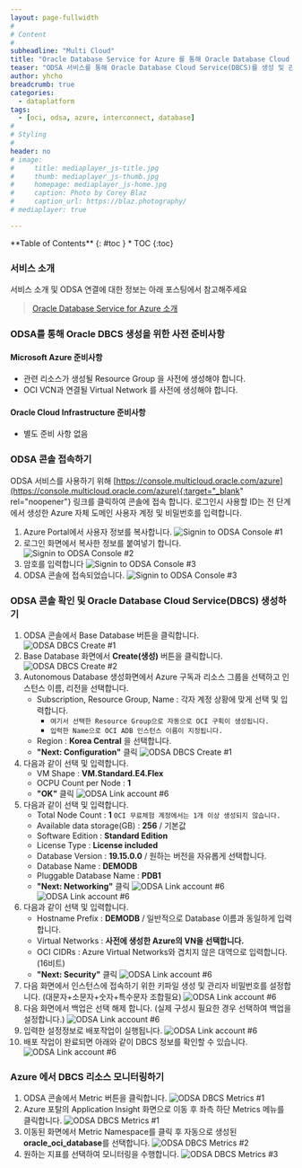 ```yaml
---
layout: page-fullwidth
#
# Content
#
subheadline: "Multi Cloud"
title: "Oracle Database Service for Azure 를 통해 Oracle Database Cloud Service(DBCS) 생성 및 관리하기"
teaser: "ODSA 서비스를 통해 Oracle Database Cloud Service(DBCS)를 생성 및 관리하는 방법에 대해 알아봅니다"
author: yhcho
breadcrumb: true
categories:
  - dataplatform
tags:
  - [oci, odsa, azure, interconnect, database]
#
# Styling
#
header: no
# image:
#     title: mediaplayer_js-title.jpg
#     thumb: mediaplayer_js-thumb.jpg
#     homepage: mediaplayer_js-home.jpg
#     caption: Photo by Corey Blaz
#     caption_url: https://blaz.photography/
# mediaplayer: true

---
```


<div class="panel radius" markdown="1">
**Table of Contents**
{: #toc }
*  TOC
{:toc}
</div>

### 서비스 소개
서비스 소개 및 ODSA 연결에 대한 정보는 아래 포스팅에서 참고해주세요
> [Oracle Database Service for Azure 소개](/dataflatform/oracle-database-service-for-azure/)

### ODSA를 통해 Oracle DBCS 생성을 위한 사전 준비사항
#### Microsoft Azure 준비사항
- 관련 리소스가 생성될 Resource Group 을 사전에 생성해야 합니다.
- OCI VCN과 연결될 Virtual Network 를 사전에 생성해야 합니다.

#### Oracle Cloud Infrastructure 준비사항
- 별도 준비 사항 없음

### ODSA 콘솔 접속하기
ODSA 서비스를 사용하기 위해 [https://console.multicloud.oracle.com/azure](https://console.multicloud.oracle.com/azure){:target="_blank" rel="noopener"} 링크를 클릭하여 콘솔에 접속 합니다.
로그인시 사용할 ID는 전 단계에서 생성한 Azure 자체 도메인 사용자 계정 및 비밀번호를 입력합니다.
1. Azure Portal에서 사용자 정보를 복사합니다.
   ![Signin to ODSA Console #1](/assets/img/dataplatform/2022/oracle-odsa-signin-1.png)
2. 로그인 화면에서 복사한 정보를 붙여넣기 합니다.
   ![Signin to ODSA Console #2](/assets/img/dataplatform/2022/oracle-odsa-signin-2.png)
3. 암호를 입력합니다
   ![Signin to ODSA Console #3](/assets/img/dataplatform/2022/oracle-odsa-signin-3.png)
4. ODSA 콘솔에 접속되었습니다.
   ![Signin to ODSA Console #3](/assets/img/dataplatform/2022/oracle-odsa-signin-5.png)

### ODSA 콘솔 확인 및 Oracle Database Cloud Service(DBCS) 생성하기
1. ODSA 콘솔에서 Base Database 버튼을 클릭합니다.
   ![ODSA DBCS Create #1](/assets/img/dataplatform/2022/odsa-dbcs-create-1.png)
2. Base Database 화면에서 **Create(생성)** 버튼을 클릭합니다.
   ![ODSA DBCS Create #2](/assets/img/dataplatform/2022/odsa-dbcs-create-2.png)
3. Autonomous Database 생성화면에서 Azure 구독과 리소스 그룹을 선택하고 인스턴스 이름, 리전을 선택합니다.
   - Subscription, Resource Group, Name : 각자 계정 상황에 맞게 선택 및 입력합니다.
      - `여기서 선택한 Resource Group으로 자동으로 OCI 구획이 생성됩니다.`
      - `입력한 Name으로 OCI ADB 인스턴스 이름이 지정됩니다.`
   - Region : **Korea Central** 을 선택합니다.
   - **"Next: Configuration"** 클릭
   ![ODSA DBCS Create #1](/assets/img/dataplatform/2022/odsa-dbcs-create-3.png)
4. 다음과 같이 선택 및 입력합니다.
   - VM Shape : **VM.Standard.E4.Flex**
   - OCPU Count per Node : **1**
   - **"OK"** 클릭
   ![ODSA Link account #6](/assets/img/dataplatform/2022/odsa-dbcs-create-4.png)
5. 다음과 같이 선택 및 입력합니다.
   - Total Node Count : **1** `OCI 무료체험 계정에서는 1개 이상 생성되지 않습니다.`
   - Available data storage(GB) : **256** / 기본값
   - Software Edition : **Standard Edition**
   - License Type : **License included**
   - Database Version : **19.15.0.0** / 원하는 버전을 자유롭게 선택합니다.
   - Database Name : **DEMODB**
   - Pluggable Database Name : **PDB1**
   - **"Next: Networking"** 클릭
   ![ODSA Link account #6](/assets/img/dataplatform/2022/odsa-dbcs-create-5.png)
   ![ODSA Link account #6](/assets/img/dataplatform/2022/odsa-dbcs-create-6.png)
6. 다음과 같이 선택 및 입력합니다.
   - Hostname Prefix : **DEMODB** / 일반적으로 Database 이름과 동일하게 입력합니다.
   - Virtual Networks : **사전에 생성한 Azure의 VN을 선택합니다.**
   - OCI CIDRs : Azure Virtual Networks와 겹치지 않은 대역으로 입력합니다. (16비트)
   - **"Next: Security"** 클릭
   ![ODSA Link account #6](/assets/img/dataplatform/2022/odsa-dbcs-create-7.png)
7. 다음 화면에서 인스턴스에 접속하기 위한 키파일 생성 및 관리자 비밀번호를 설정합니다. (대문자+소문자+숫자+특수문자 조합필요)
   ![ODSA Link account #6](/assets/img/dataplatform/2022/odsa-dbcs-create-8.png)
8. 다음 화면에서 백업은 선택 해제 합니다. (실제 구성시 필요한 경우 선택하여 백업을 설정합니다.)
   ![ODSA Link account #6](/assets/img/dataplatform/2022/odsa-dbcs-create-9.png)
9. 입력한 설정정보로 배포작업이 실행됩니다.
   ![ODSA Link account #6](/assets/img/dataplatform/2022/odsa-dbcs-create-10.png)
10. 배포 작업이 완료되면 아래와 같이 DBCS 정보를 확인할 수 있습니다.
   ![ODSA Link account #6](/assets/img/dataplatform/2022/odsa-dbcs-create-11.png)

### Azure 에서 DBCS 리소스 모니터링하기 
1. ODSA 콘솔에서 Metric 버튼을 클릭합니다.
   ![ODSA DBCS Metrics #1](/assets/img/dataplatform/2022/odsa-dbcs-metrics-0.png)
2. Azure 포탈의 Application Insight 화면으로 이동 후 좌측 하단 Metrics 메뉴를 클릭합니다. 
   ![ODSA DBCS Metrics #1](/assets/img/dataplatform/2022/odsa-dbcs-metrics-1.png)
3. 이동된 화면에서 Metric Namespace를 클릭 후 자동으로 생성된 **oracle_oci_database**를 선택합니다.
   ![ODSA DBCS Metrics #2](/assets/img/dataplatform/2022/odsa-dbcs-metrics-2.png)
4. 원하는 지표를 선택하여 모니터링을 수행합니다.
   ![ODSA DBCS Metrics #3](/assets/img/dataplatform/2022/odsa-dbcs-metrics-3.png)
